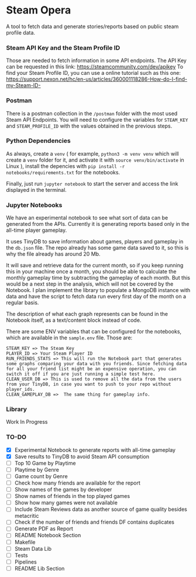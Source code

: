 # Steam Opera
A tool to fetch data and generate stories/reports based on public steam profile data.

### Steam API Key and the Steam Profile ID

Those are needed to fetch information in some API endpoints.
The API Key can be requested in this link: https://steamcommunity.com/dev/apikey
To find your Steam Profile ID, you can use a online tutorial such as this one: https://support.nexon.net/hc/en-us/articles/360001118286-How-do-I-find-my-Steam-ID-

### Postman
There is a postman collection in the `/postman` folder with the most used Steam API Endpoints.
You will need to configure the variables for `STEAM_KEY` and `STEAM_PROFILE_ID` with the values obtained in the previous steps.

### Python Dependencies
As always, create a `venv` ( for example, `python3 -m venv venv` which will create a `venv` folder for it, and activate it with `source venv/bin/activate` in Linux ),
install the depencies with `pip install -r notebooks/requirements.txt` for the notebooks.

Finally, just run `jupyter notebook` to start the server and access the link displayed in the terminal.

### Jupyter Notebooks
We have an experimental notebook to see what sort of data can be generated from the APIs.
Currently it is generating reports based only in the all-time player gameplay.

It uses TinyDB to save information about games, players and gameplay in the `db.json` file.
The repo already has some game data saved to it, so this is why the file already has around 20 Mb.

It will save and retrieve data for the current month, so if you keep running this in your machine once a month, you should be able to
calculate the monthly gameplay time by subtracting the gameplay of each month. But this would be a next step in the analysis, which will not
be covered by the Notebook. I plan implement the library to populate a MongoDB instance with data and have the script to fetch data run every
first day of the month on a regular basis.

The description of what each graph represents can be found in the Notebook itself, as a text/content block instead of code.

There are some ENV variables that can be configured for the notebooks, which are available in the `sample.env` file. Those are:
```
STEAM_KEY => The Steam Key
PLAYER_ID => Your Steam Player ID
RUN_FRIENDS_STATS => This will run the Notebook part that generates some graphs comparing your data with you friends. Since fetching data for all your friend list might be an expensive operation, you can switch it off if you are just running a simple test here.
CLEAN_USER_DB => This is used to remove all the data from the users from your TinyDB, in case you want to push to your repo without player_ids.
CLEAN_GAMEPLAY_DB =>  The same thing for gameplay info.
```

### Library
Work In Progress

### TO-DO
- [x] Experimental Notebook to generate reports with all-time gameplay
- [x] Save results to TinyDB to avoid Steam API consumption
- [ ] Top 10 Game by Playtime
- [ ] Playtime by Genre
- [ ] Game count by Genre
- [ ] Check how many friends are available for the report
- [ ] Show names of the games by developer
- [ ] Show names of friends in the top played games
- [ ] Show how many games were not available
- [ ] Include Steam Reviews data as another source of game quality besides metacritic
- [ ] Check if the number of friends and friends DF contains duplicates
- [ ] Generate PDF as Report
- [ ] README Notebook Section
- [ ] Makefile
- [ ] Steam Data Lib
- [ ] Tests
- [ ] Pipelines
- [ ] README Lib Section
